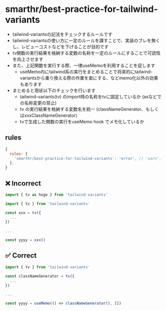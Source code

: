 # smarthr/best-practice-for-tailwind-variants

- tailwind-variantsの記法をチェックするルールです
- tailwind-variantsの使い方に一定のルールを課すことで、実装のブレを無くし、レビューコストなどを下げることが目的です
- tv関数の実行結果を格納する変数の名称を一定のルールにすることで可読性を向上させます
- また、上記関数を実行する際、一律useMemoを利用することを促します
   - useMemo内にtailwind系の実行をまとめることで将来的にtailwind-variantsから乗り換える際の作業を楽にする、などmemo化以外の効果もあります
- まとめると現状以下のチェックを行います
  - tailwind-variants(tv) のimport時の名称をtvに固定しているか (asなどでの名称変更の禁止)
  - tv の実行結果を格納する変数名を統一 (classNameGenerator、もしくはxxxClassNameGenerator)
  - tvで生成した関数の実行をuseMemo hook でメモ化しているか


## rules

```js
{
  rules: {
    'smarthr/best-practice-for-tailwind-variants': 'error', // 'warn', 'off'
  },
}
```

## ❌ Incorrect

```jsx
import { tv as hoge } from 'tailwind-variants'
```
```jsx
import { tv } from 'tailwind-variants'

const xxx = tv({
  ...
})

...

const yyyy = xxx()
```

## ✅ Correct

```jsx
import { tv } from 'tailwind-variants'

const classNameGenerator = tv({
  ...
})

...

const yyyy = useMemo(() => classNameGenerator(), [])
```
